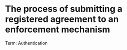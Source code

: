 # The process of submitting a registered agreement to an enforcement mechanism

Term: Authentication